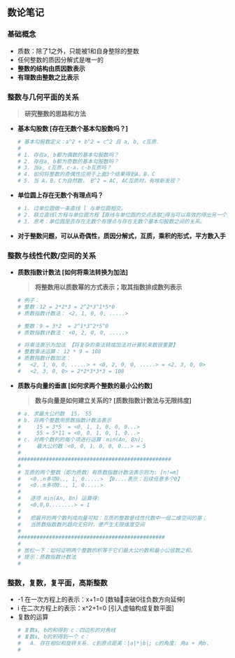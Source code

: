 ## **数论笔记**

### **基础概念**
- 质数：除了1之外，只能被1和自身整除的整数
- 任何整数的质因分解式是唯一的
- **整数的结构由质因数表示**
- **有理数由整数之比表示**

### **整数与几何平面的关系**
> **研究整数的思路和方法**
- **基本勾股数 [存在无数个基本勾股数吗？]**
	```sh
	# 基本勾股数定义：a^2 + b^2 = c^2 且 a, b, c互质.
	# 
	# 1. 存在a, b都为偶数的基本勾股数吗？
	# 2. 存在a, b都为奇数的基本勾股数吗？
	# 3. 当a, c互质，c-a，c-b互质吗？
	# 4. 如何将整数的奇偶性应用于上面3个结果得到A，B，C
	# 5. 当 A，B，C为自然数， B^2 = AC, AC互质时，有啥新发现？
	```
- **单位圆上存在无数个有理点吗？**
	```sh
	# 1. 过单位圆做一条直线 l 与单位圆相交。
	# 2. 联立直线l方程与单位圆方程【直线与单位圆的交点选取得当可以高效的得出另一个交点表达式】。
	# 3. 思考：单位圆是否存在无数个有理点与存在无数个基本勾股数之间的关系。
	```

- **对于整数问题，可以从奇偶性，质因分解式，互质，乘积的形式，平方数入手**

### **整数与线性代数/空间的关系**
- **质数指数计数法 [如何将乘法转换为加法]**
	> **将整数用以质数幂的方式表示；取其指数排成数列表示**
	```sh
	# 例子：
	# 整数：12 = 2*2*3 = 2^2*3^1*5*0
	# 质数指数计数法： <2, 1, 0, 0, .....>

	# 整数：9 = 3*2  = 2^1*3^2*5^0
	# 质数指数计数法： <0, 2, 0, 0, .....>

	# 将乘法表示为加法 【将复杂的乘法转成加法对计算机来数很重要】
	# 整数乘法运算： 12 * 9 = 108
	# 质数指数计数加法：
	#	<2, 1, 0, 0, .....> + <0, 2, 0, 0, .....> = <2, 3, 0, 0>
	#   <2, 3, 0, 0> = 2*2*3*3*3 = 108
	```
- **质数与向量的垂直 [如何求两个整数的最小公约数]**
	> **数与向量是如何建立关系的? [质数指数计数法与无限纬度]**

	```sh
	# a. 求最大公约数  15， 55
	# b. 将两个整数用质数指数计数法表示
	#	  15 = 3*5  = <0, 1, 1, 0, 0, 0...> 
	#	  55 = 5*11 = <0, 0, 1, 0, 1, 0...> 
	# c. 对两个数列的每个项进行运算：min(An, Bn);
	#	  最大公约数：<0, 0, 1, 0, 0, 0...> = 5
	# 
	#################################################
	#
	# 互质的两个整数（即为质数）有质数指数计数法表示则为: [n!=m]
	#	<0..n多项0.., 1, 0.....> 【0....表示：后续任意多个0】 
	#	<0..m多项0.., 1, 0.....>  
	#
	#	逐项 min(An, Bn) 运算得: 
	#	<0,0,0........> = 1
	#
	#	把最开的两个数列成向量可知：互质的整数是线性代数中一组二维空间的基；
	#	当质数指数数列趋向无穷时，便产生无限维度空间
	#
	###############################################
	#
	# 放松一下：如何证明两个整数的积等于它们最大公约数和最小公倍数之和。
	# 提示：质数指数计数法
	# 
	```

### **整数，复数，复平面，高斯整数**

-  -1 在一次方程上的表示：x+1=0	   [数轴突破0往负数方向延伸]
-   i 在二次方程上的表示：x^2+1=0  [引入虚轴构成复数平面]
- 复数的运算
	```sh
	# 复数a, b的和得到 c：四边形的对角线
	# 复数a, b的积得到一个 c：
	# 	A. 存在相似和旋转关系. c到原点距离：|a|*|b|; c的角度: 角a + 角b.
	#
	```
 